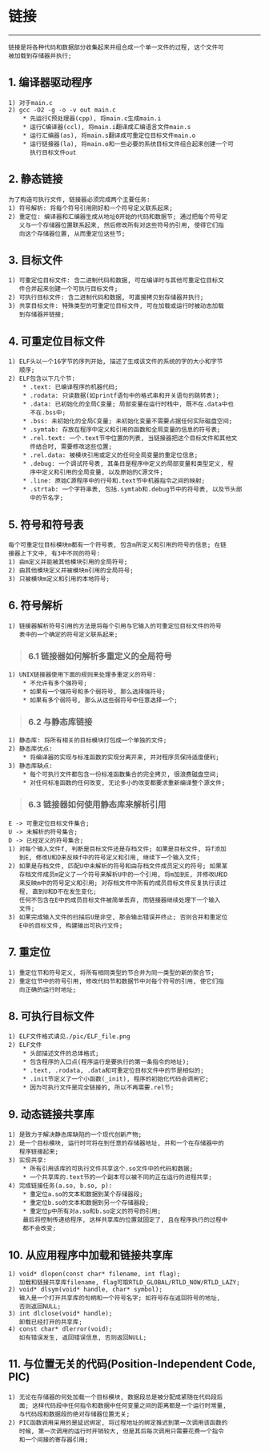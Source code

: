 # **链接**
***

    链接是将各种代码和数据部分收集起来并组合成一个单一文件的过程, 这个文件可
    被加载到存储器并执行;


## **1. 编译器驱动程序**
    1) 对于main.c
    2) gcc -O2 -g -o -v out main.c
        * 先运行C预处理器(cpp), 将main.c生成main.i
        * 运行C编译器(ccl), 将main.i翻译成汇编语言文件main.s
        * 运行汇编器(as), 将main.s翻译成可重定位目标文件main.o
        * 运行链接器(la), 将main.o和一些必要的系统目标文件组合起来创建一个可
          执行目标文件out

## **2. 静态链接**
    为了构造可执行文件, 链接器必须完成两个主要任务:
    1) 符号解析: 将每个符号引用刚好和一个符号定义联系起来;
    2) 重定位: 编译器和汇编器生成从地址0开始的代码和数据节; 通过把每个符号定
       义与一个存储器位置联系起来, 然后修改所有对这些符号的引用, 使得它们指
       向这个存储器位置, 从而重定位这些节;

## **3. 目标文件**
    1) 可重定位目标文件: 含二进制代码和数据, 可在编译时与其他可重定位目标文
       件合并起来创建一个可执行目标文件;
    2) 可执行目标文件: 含二进制代码和数据, 可直接拷贝到存储器并执行;
    3) 共享目标文件: 特殊类型的可重定位目标文件, 可在加载或运行时被动态加载
       到存储器并链接;

## **4. 可重定位目标文件**
    1) ELF头以一个16字节的序列开始, 描述了生成该文件的系统的字的大小和字节
       顺序;
    2) ELF包含以下几个节:
        * .text: 已编译程序的机器代码;
        * .rodata: 只读数据(如printf语句中的格式串和开关语句的跳转表);
        * .data: 已初始化的全局C变量; 局部变量在运行时栈中, 既不在.data中也
          不在.bss中;
        * .bss: 未初始化的全局C变量; 未初始化变量不需要占据任何实际磁盘空间;
        * .symtab: 存放在程序中定义和引用的函数和全局变量的信息的符号表;
        * .rel.text: 一个.text节中位置的列表, 当链接器把这个目标文件和其他文
          件结合时, 需要修改这些位置;
        * .rel.data: 被模块引用或定义的任何全局变量的重定位信息;
        * .debug: 一个调试符号表, 其条目是程序中定义的局部变量和类型定义, 程
          序中定义和引用的全局变量, 以及原始的C源文件;
        * .line: 原始C源程序中的行号和.text节中机器指令之间的映射;
        * .strtab: 一个字符串表, 包括.symtab和.debug节中的符号表, 以及节头部
          中的节名字;

## **5. 符号和符号表**
    每个可重定位目标模块m都有一个符号表, 包含m所定义和引用的符号的信息; 在链
    接器上下文中, 有3中不同的符号:
    1) 由m定义并能被其他模块引用的全局符号;
    2) 由其他模块定义并被模块m引用的全局符号;
    3) 只被模块m定义和引用的本地符号;

## **6. 符号解析**
    1) 链接器解析符号引用的方法是将每个引用与它输入的可重定位目标文件的符号
       表中的一个确定的符号定义联系起来;
> ### **6.1 链接器如何解析多重定义的全局符号**
    1) UNIX链接器使用下面的规则来处理多重定义的符号:
        * 不允许有多个强符号;
        * 如果有一个强符号和多个弱符号, 那么选择强符号;
        * 如果有多个弱符号, 那么从这些弱符号中任意选择一个;
> ### **6.2 与静态库链接**
    1) 静态库: 将所有相关的目标模块打包成一个单独的文件;
    2) 静态库优点:
        * 将编译器的实现与标准函数的实现分离开来, 并对程序员保持适度便利;
    3) 静态库缺点:
        * 每个可执行文件都包含一份标准函数集合的完全拷贝, 很浪费磁盘空间;
        * 对任何标准函数的任何改变, 无论多小的改变都要求重新编译整个源文件;
> ### **6.3 链接器如何使用静态库来解析引用**
    E -> 可重定位目标文件集合;
    U -> 未解析的符号集合;
    D -> 已经定义的符号集合;
    1) 对每个输入文件f, 判断是目标文件还是存档文件; 如果是目标文件, 将f添加
       到E, 修改U和D来反映f中的符号定义和引用, 继续下一个输入文件;
    2) 如果是存档文件, 匹配U中未解析的符号和由存档文件成员定义的符号; 如果某
       存档文件成员m定义了一个符号来解析U中的一个引用, 将m加到E, 并修改U和D 
       来反映m中的符号定义和引用; 对存档文件中所有的成员目标文件反复执行该过
       程, 直到U和D不在发生变化; 
       任何不包含在E中的成员目标文件被简单丢弃, 而链接器继续处理下一个输入
       文件;
    3) 如果完成输入文件的扫描后U是非空, 那会输出错误并终止; 否则合并和重定位
       E中的目标文件, 构建输出可执行文件;

## **7. 重定位**
    1) 重定位节和符号定义, 将所有相同类型的节合并为同一类型的新的聚合节;
    2) 重定位节中的符号引用, 修改代码节和数据节中对每个符号的引用, 使它们指
       向正确的运行时地址;

## **8. 可执行目标文件**
    1) ELF文件格式请见./pic/ELF_file.png
    2) ELF文件
        * 头部描述文件的总体格式;
        * 包含程序的入口点(程序运行是要执行的第一条指令的地址);
        * .text, .rodata, .data和可重定位目标文件中的节是相似的;
        * .init节定义了一个小函数(_init), 程序的初始化代码会调用它;
        * 因为可执行文件是完全链接的, 所以不再需要.rel节;

## **9. 动态链接共享库**
    1) 是致力于解决静态库缺陷的一个现代创新产物;
    2) 是一个目标模块, 运行时可将在到任意的存储器地址, 并和一个在存储器中的
       程序链接起来;
    3) 实现共享:
        * 所有引用该库的可执行文件共享这个.so文件中的代码和数据;
        * 一个共享库的.text节的一个副本可以被不同的正在运行的进程共享;
    4) 完成链接任务(a.so, b.so, p):
        * 重定位a.so的文本和数据到某个存储器段;
        * 重定位b.so的文本和数据到另一个存储器段;
        * 重定位p中所有对a.so和b.so定义的符号的引用;
        最后将控制传递给程序, 这样共享库的位置就固定了, 且在程序执行的过程中
        都不会改变;

## **10. 从应用程序中加载和链接共享库**
    1) void* dlopen(const char* filename, int flag);
       加载和链接共享库filename, flag可取RTLD_GLOBAL/RTLD_NOW/RTLD_LAZY;
    2) void* dlsym(void* handle, char* symbol);
       输入是一个打开共享库的句柄和一个符号名字; 如符号存在返回符号的地址, 
       否则返回NULL;
    3) int dlclose(void* handle);
       卸载已经打开的共享库;
    4) const char* dlerror(void);
       如有错误发生, 返回错误信息, 否则返回NULL;

## **11. 与位置无关的代码(Position-Independent Code, PIC)**
    1) 无论在存储器的何处加载一个目标模块, 数据段总是被分配成紧随在代码段后
       面; 这样代码段中任何指令和数据中任何变量之间的距离都是一个运行时常量,
       与代码段和数据段的绝对存储器位置无关;
    2) PIC函数调用采用的是延迟绑定, 将过程地址的绑定推迟到第一次调用该函数的
       时候, 第一次调用的运行时开销较大, 但是其后每次调用只需要花费一个指令
       和一个间接的寄存器引用;

